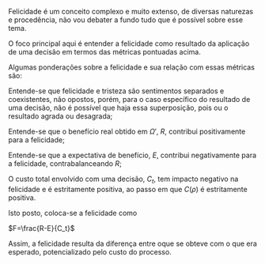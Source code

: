 Felicidade é um conceito complexo e muito extenso, de diversas naturezas e procedência, não vou debater a fundo tudo que é possível sobre esse tema. 

O foco principal aqui é entender a felicidade como resultado da aplicação de uma decisão em termos das métricas pontuadas acima. 

Algumas ponderações sobre a felicidade e sua relação com essas métricas são:


Entende-se que felicidade e tristeza são sentimentos separados e coexistentes, não opostos, porém, para o caso específico do resultado de uma decisão, não é possível que haja essa superposição, pois ou o resultado agrada ou desagrada;

Entende-se que o benefício real obtido em $\Omega '$, $R$, contribui positivamente para a felicidade;

Entende-se que a expectativa de benefício, $E$, contribui negativamente para a felicidade, contrabalanceando $R$;

O custo total envolvido com uma decisão, $C_t$, tem impacto negativo na felicidade e é estritamente positiva, ao passo em que $C(\rho)$ é estritamente positiva.


Isto posto, coloca-se a felicidade como 

$F=\frac{R-E}{C_t}$

Assim, a felicidade resulta da diferença entre oque se obteve com o que era esperado, potencializado pelo custo do processo.
